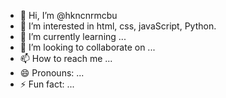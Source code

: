 - 👋 Hi, I’m @hkncnrmcbu
- 👀 I’m interested in html, css, javaScript, Python.
- 🌱 I’m currently learning ...
- 💞️ I’m looking to collaborate on ...
- 📫 How to reach me ...
- 😄 Pronouns: ...
- ⚡ Fun fact: ...

<!---
hkncnrmcbu/hkncnrmcbu is a ✨ special ✨ repository because its `README.md` (this file) appears on your GitHub profile.
You can click the Preview link to take a look at your changes.
--->
